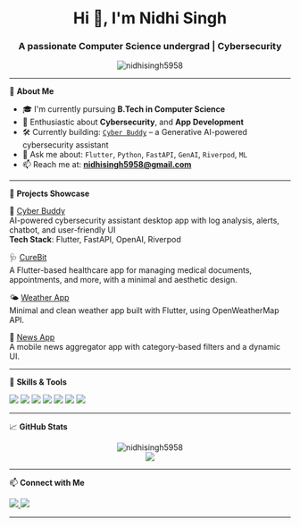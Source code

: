 <h1 align="center">Hi 👋, I'm Nidhi Singh</h1>
<h3 align="center">A passionate Computer Science undergrad | Cybersecurity </h3>

<p align="center">
  <img src="https://komarev.com/ghpvc/?username=nidhisingh5958&label=Profile%20views&color=0e75b6&style=flat" alt="nidhisingh5958" />
</p>

---

🌟 **About Me**

- 🎓 I'm currently pursuing **B.Tech in Computer Science**
- 🔐 Enthusiastic about **Cybersecurity**, and **App Development**
- 🛠️ Currently building: [`Cyber Buddy`](https://github.com/nidhisingh5958/cyber_buddy) – a Generative AI-powered cybersecurity assistant
- 💬 Ask me about: `Flutter`, `Python`, `FastAPI`, `GenAI`, `Riverpod`, `ML`
- 📫 Reach me at: **nidhisingh5958@gmail.com**

---

💼 **Projects Showcase**

🚀 [Cyber Buddy](https://github.com/nidhisingh5958/cyber_buddy)  
AI-powered cybersecurity assistant desktop app with log analysis, alerts, chatbot, and user-friendly UI  
**Tech Stack**: Flutter, FastAPI, OpenAI, Riverpod

🩺 [CureBit](https://github.com/nidhisingh5958/cure-bit)  
A Flutter-based healthcare app for managing medical documents, appointments, and more, with a minimal and aesthetic design.  

🌤️ [Weather App](https://github.com/nidhisingh5958/weather_app)  
Minimal and clean weather app built with Flutter, using OpenWeatherMap API.

📰 [News App](https://github.com/nidhisingh5958/news_app)  
A mobile news aggregator app with category-based filters and a dynamic UI.

---

🧠 **Skills & Tools**

<p>
  <img src="https://img.shields.io/badge/-Python-3776AB?style=flat-square&logo=python&logoColor=white"/>
  <img src="https://img.shields.io/badge/-Flutter-02569B?style=flat-square&logo=flutter&logoColor=white"/>
  <img src="https://img.shields.io/badge/-FastAPI-009688?style=flat-square&logo=fastapi&logoColor=white"/>
  <img src="https://img.shields.io/badge/-Firebase-FFCA28?style=flat-square&logo=firebase&logoColor=black"/>
  <img src="https://img.shields.io/badge/-Git-F05032?style=flat-square&logo=git&logoColor=white"/>
  <img src="https://img.shields.io/badge/-Linux-FCC624?style=flat-square&logo=linux&logoColor=black"/>
  <img src="https://img.shields.io/badge/-OpenAI-412991?style=flat-square&logo=openai&logoColor=white"/>
</p>

---

📈 **GitHub Stats**

<p align="center">
  <img src="https://github-readme-stats.vercel.app/api?username=nidhisingh5958&show_icons=true&theme=radical" alt="nidhisingh5958" />
  <br/>
  <img src="https://github-readme-streak-stats.herokuapp.com/?user=nidhisingh5958&theme=radical" />
</p>

---

📫 **Connect with Me**

<p>
  <a href="https://www.linkedin.com/in/nidhi-singh-8285a128b/">
    <img src="https://img.shields.io/badge/-LinkedIn-0077B5?style=flat-square&logo=linkedin&logoColor=white"/>
  </a>
  <a href="mailto:nidhisingh5958@gmail.com">
    <img src="https://img.shields.io/badge/-Gmail-D14836?style=flat-square&logo=gmail&logoColor=white"/>
  </a>
</p>

---



<!--
**nidhisingh5958/nidhisingh5958** is a ✨ _special_ ✨ repository because its `README.md` (this file) appears on your GitHub profile.

Here are some ideas to get you started:

- 🔭 I’m currently working on ...
- 🌱 I’m currently learning ...
- 👯 I’m looking to collaborate on ...
- 🤔 I’m looking for help with ...
- 💬 Ask me about ...
- 📫 How to reach me: ...
- 😄 Pronouns: ...
- ⚡ Fun fact: ...
-->
